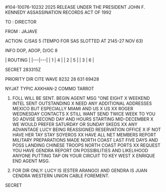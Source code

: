 #104-10076-10232 2025 RELEASE UNDER THE PRESIDENT JOHN F. KENNEDY ASSASSINATION RECORDS ACT OF 1992

TO : DIRECTOR

FROM : JAJAVE

ACTION: C/SAS 5 (TEMPO FOR SAS SLOTTED AT 2145-27 NOV 63)

INFO DOP, ADOP, D/OC 8

| ROUTING |
|---|---|
| 1 | 4 |
| 2 | 5 |
| 3 | 6 |

SECRET 283315Z

PRIORITY DIR CITE WAVE 8232 28 631 69428

NYJAT TYPIC AXKHAN-2 COMMO TARROT

1. FOLL WILL BE SENT. BEGIN AGENT MSG "ONE EIGHT X WEEKEND
INTEL SENT OUTSTANDING X NEED ANY ADDITIONAL ADDRESSES MEXICO BUT
ESPECIALLY MIAMI AND US X US XX ROGER WEDNESDAY CONTACTS X STILL
WANT SEND TWICE WEEK TO YOU SO ADVISE SECOND DAY AND HOURS STARTING
MID-DECEMBER X WE WOULD PREFER SATURDAY OR SUNDAY SKEDS XX ANY
ADVANTAGE LUCY BEING REASSIGNED RESERVATION OFFICE X IF NOT HAVE HER
TAY STAY SOYEROS XX HAVE ALL NET MEMBERS REPORT MILITARY PREPARATIONS
MADE NORTH COAST LAST FIVE DAYS AND POSS LANDING CHINESE TROOPS
NORTH COAST PORTS XX REQUEST YOU HAVE GENDRA REPORT ON POSSIBILITIES
AND LIKELIHOOD ANYONE PUTTING TAP ON YOUR CIRCUIT TO KEY WEST X
ENRIQUE END AGENT MSG.

2. FOR DIR ONLY: LUCY IS (ESTER ARANGO) AND GENDRA IS JUAN
CENDRA WESTERN UNION CABLE FOREMENT.

SECRET
